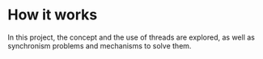 # How it works
 In this project, the concept and the use of threads are explored, as well as synchronism problems and mechanisms to solve them. 
